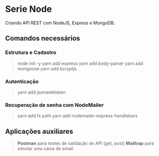 # Serie Node
Criando API REST com NodeJS, Express e MongoDB.

## Comandos necessários
###  Estrutura e Cadastro
> node init -y
> yarn add express
> yarn add body-parser
> yarn add mongoose
> yarn add bcryptjs
### Autenticação
> yarn add jsonwebtoken
### Recuperação de senha com NodeMailer
> yarn add fs path
> yarn add nodemailer-express-handlebars

## Aplicações auxiliares
> **Postman** para testes de validação de API (get, post)
> **Mailtrap** para simular uma caixa de email
